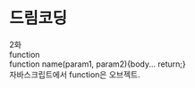 # 드림코딩

2화  
function  
function name\(param1, param2\){body... return;}  
자바스크립트에서 function은 오브젝트.  
  


